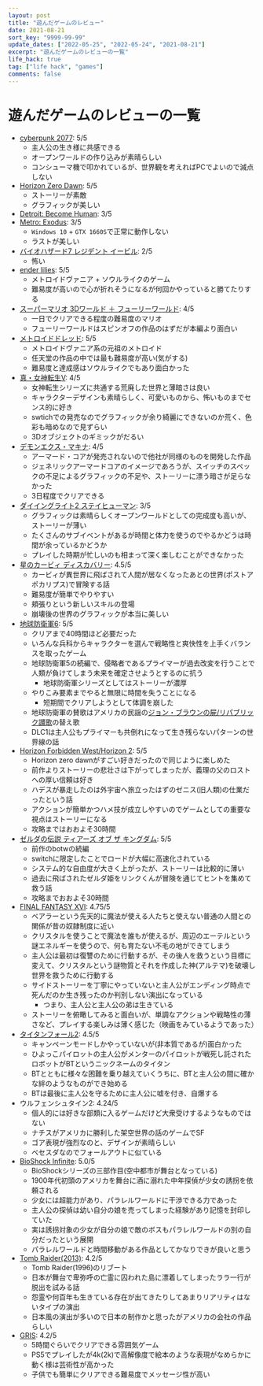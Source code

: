 ```yaml
---
layout: post
title: "遊んだゲームのレビュー"
date: 2021-08-21
sort_key: "9999-99-99"
update_dates: ["2022-05-25", "2022-05-24", "2021-08-21"]
excerpt: "遊んだゲームのレビューの一覧"
life_hack: true
tag: ["life hack", "games"]
comments: false
---
```


# 遊んだゲームのレビューの一覧
 - [cyberpunk 2077](https://www.cyberpunk.net/jp/ja/): 5/5
   - 主人公の生き様に共感できる
   - オープンワールドの作り込みが素晴らしい
   - コンシューマ機で叩かれているが、世界観を考えればPCでよいので減点しない
 - [Horizon Zero Dawn](https://ja.wikipedia.org/wiki/Horizon_Zero_Dawn): 5/5
   - ストーリーが素敵
   - グラフィックが美しい
 - [Detroit: Become Human](https://ja.wikipedia.org/wiki/%E3%83%87%E3%83%88%E3%83%AD%E3%82%A4%E3%83%88_%E3%83%93%E3%82%AB%E3%83%A0_%E3%83%92%E3%83%A5%E3%83%BC%E3%83%9E%E3%83%B3): 3/5
 - [Metro: Exodus](https://ja.wikipedia.org/wiki/%E3%83%A1%E3%83%88%E3%83%AD_%E3%82%A8%E3%82%AF%E3%82%BD%E3%83%80%E3%82%B9): 3/5
   - `Windows 10` + `GTX 1660S`で正常に動作しない
   - ラストが美しい
 - [バイオハザード7 レジデント イービル](https://ja.wikipedia.org/wiki/%E3%83%90%E3%82%A4%E3%82%AA%E3%83%8F%E3%82%B6%E3%83%BC%E3%83%897_%E3%83%AC%E3%82%B8%E3%83%87%E3%83%B3%E3%83%88_%E3%82%A4%E3%83%BC%E3%83%93%E3%83%AB): 2/5
   - 怖い
 - [ender lilies](https://www.metacritic.com/game/pc/ender-lilies-quietus-of-the-knights): 5/5
   - メトロイドヴァニア + ソウルライクのゲーム
   - 難易度が高いので心が折れそうになるが何回かやっていると勝てたりする
 - [スーパーマリオ 3Dワールド ＋ フューリーワールド](https://www.metacritic.com/game/switch/super-mario-3d-world-+-bowsers-fury): 4/5
   - 一日でクリアできる程度の難易度のマリオ
   - フューリーワールドはスピンオフの作品のはずだが本編より面白い
 - [メトロイドドレッド](https://www.metacritic.com/game/switch/metroid-dread): 5/5
   - メトロイドヴァニア系の元祖のメトロイド
   - 任天堂の作品の中では最も難易度が高い(気がする)
   - 難易度と達成感はソウルライクでもあり面白かった
 - [真・女神転生V](https://www.metacritic.com/game/switch/shin-megami-tensei-v): 4/5
   - 女神転生シリーズに共通する荒廃した世界と薄暗さは良い
   - キャラクターデザインも素晴らしく、可愛いものから、怖いものまでセンス的に好き
   - swtichでの発売なのでグラフィックが余り綺麗にできないのか荒く、色彩も暗めなので見ずらい
   - 3Dオブジェクトのギミックがだるい
 - [デモンエクス・マキナ](https://dxm.marv.jp/): 4/5
   - アーマード・コアが発売されないので他社が同様のものを開発した作品
   - ジェネリックアーマードコアのイメージであろうが、スイッチのスペックの不足によるグラフィックの不足や、ストーリーに漂う暗さが足らなかった
   - 3日程度でクリアできる
 - [ダイイングライト2 ステイヒューマン](https://jp.ign.com/dying-light-2/57531/review/dying-light-2-stay-human): 3/5
   - グラフィックは素晴らしくオープンワールドとしての完成度も高いが、ストーリーが薄い
   - たくさんのサブイベントがあるが時間と体力を使うのでやるかどうは時間が余っているかどうか
   - プレイした時期が忙しいのも相まって深く楽しむことができなかった
 - [星のカービィ ディスカバリー](https://jp.ign.com/kirby-and-the-forgotten-land/58696/review/3d): 4.5/5
   - カービィが異世界に飛ばされて人間が居なくなったあとの世界(ポストアポカリプス)で冒険する話
   - 難易度が簡単でやりやすい
   - 頬張りという新しいスキルの登場
   - 崩壊後の世界のグラフィックが本当に美しい
 - [地球防衛軍6](https://www.d3p.co.jp/edf6/): 5/5
   - クリアまで40時間ほど必要だった
   - いろんな兵科からキャラクターを選んで戦略性と爽快性を上手くバランスを取ったゲーム
   - 地球防衛軍5の続編で、侵略者であるプライマーが過去改変を行うことで人類が負けてしまう未来を確定させようとするのに抗う
     - 地球防衛軍シリーズとしてはストーリーが濃厚
   - やりこみ要素までやると無限に時間を失うことになる
     - 短期間でクリアしようとして体調を崩した
   - 地球防衛軍の賛歌はアメリカの民謡の[ジョン・ブラウンの屍/リパブリック讃歌](https://www.worldfolksong.com/songbook/usa/john-browns-body.html)の替え歌
   - DLC1は主人公もプライマーも共倒れになって生き残らないパターンの世界線の話
 - [Horizon Forbidden West/Horizon 2](https://jp.ign.com/horizon-forbidden-west/57935/review/horizon-forbidden-west): 5/5
   - Horizon zero dawnがすごい好きだったので同じように楽しめた
   - 前作よりストーリーの悲壮さは下がってしまったが、義理の父のロストへの厚い信頼は好き
   - ハデスが暴走したのは外宇宙へ旅立ったはずのゼニス(旧人類)の仕業だったという話
   - アクションが簡単かつハメ技が成立しやすいのでゲームとしての重要な視点はストーリーになる
   - 攻略まではおおよそ30時間
 - [ゼルダの伝説 ティアーズ オブ ザ キングダム](https://www.nintendo.co.jp/zelda/totk/index.html): 5/5
   - 前作のbotwの続編
   - switchに限定したことでロードが大幅に高速化されている
   - システム的な自由度が大きく上がったが、ストーリーは比較的に薄い
   - 過去に飛ばされたゼルダ姫をリンクくんが冒険を通じてヒントを集めて救う話
   - 攻略までおおよそ30時間
 - [FINAL FANTASY XVI](https://automaton-media.com/articles/impressionjp/20230705-254629/): 4.75/5
   - ベアラーという先天的に魔法が使える人たちと使えない普通の人間との関係が昔の奴隷制度に近い
   - クリスタルを使うことで魔法を誰もが使えるが、周辺のエーテルという謎エネルギーを使うので、何も育たない不毛の地ができてしまう
   - 主人公は最初は復讐のために行動するが、その後人を救うという目標に変えて、クリスタルという謎物質とそれを作成した神(アルテマ)を破壊し世界を救うために行動する
   - サイドストーリーを丁寧にやっていないと主人公がエンディング時点で死んだのか生き残ったのか判別しない演出になっている
     - つまり、主人公と主人公の弟は生きている
   - ストーリーを俯瞰してみると面白いが、単調なアクションや戦略性の薄さなど、プレイする楽しみは薄く感じた（映画をみているようであった）  
 - [タイタンフォール2](https://www.famitsu.com/games/t/33584/reviews/): 4.5/5
   - キャンペーンモードしかやっていないが(非本質であるが)面白かった
   - ひよっこパイロットの主人公がメンターのパイロットが戦死し託されたロボットがBTというニックネームのタイタン
   - BTとともに様々な困難を乗り越えていくうちに、BTと主人公の間に確かな絆のようなものができ始める
   - BTは最後に主人公を守るために主人公に嘘を付き、自爆する
 - ウルフェンシュタイン2: 4.24/5
   - 個人的には好きな部類に入るゲームだけど大衆受けするようなものではない
   - ナチスがアメリカに勝利した架空世界の話のゲームでSF
   - ゴア表現が強烈なのと、デザインが素晴らしい
   - ベセスダなのでフォールアウトに似ている
 - [BioShock Infinite](https://w.atwiki.jp/bioshocki/pages/20.html): 5.0/5
   - BioShockシリーズの三部作目(空中都市が舞台となっている)
   - 1900年代初頭のアメリカを舞台に酒に溺れた中年探偵が少女の誘拐を依頼される
   - 少女には超能力があり、パラレルワールドに干渉できる力であった
   - 主人公の探偵は幼い自分の娘を売ってしまった経験があり記憶を封印していた
   - 実は誘拐対象の少女が自分の娘で敵のボスもパラレルワールドの別の自分だったという展開
   - パラレルワールドと時間移動がある作品としてかなりできが良いと思う 
 - [Tomb Raider(2013)](https://en.wikipedia.org/wiki/Tomb_Raider_(2013_video_game)): 4.2/5
   - Tomb Raider(1996)のリブート
   - 日本が舞台で卑弥呼の亡霊に囚われた島に漂着してしまったララ一行が脱出を試みる話
   - 怨霊や何百年も生きている存在が出てきたりしてあまりリアリティはないタイプの演出
   - 日本風の演出が多いので日本の制作かと思ったがアメリカの会社の作品らしい
 - [GRIS](https://www.famitsu.com/games/t/36607/reviews/): 4.2/5
   - 5時間ぐらいでクリアできる雰囲気ゲーム
   - PS5でプレイしたが4k(2k)で高解像度で絵本のような表現がなめらかに動く様は芸術性が高かった
   - 子供でも簡単にクリアできる難易度でメッセージ性が高い
